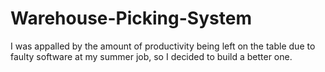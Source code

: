# Warehouse-Picking-System
I was appalled by the amount of productivity being left on the table due to faulty software at my summer job, so I decided to build a better one. 
